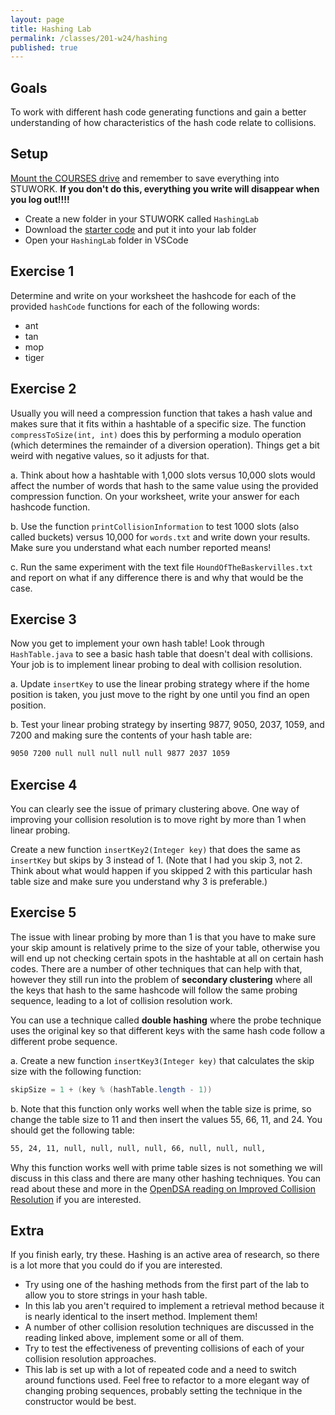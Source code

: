 ```yaml
---
layout: page
title: Hashing Lab
permalink: /classes/201-w24/hashing
published: true
---
```


## Goals
To work with different hash code generating functions and gain a better understanding of how characteristics of the hash code relate to collisions.

## Setup
[Mount the COURSES drive](getting-started) and remember to save everything into STUWORK. **If you don't do this, everything you write will disappear when you log out!!!!**
* Create a new folder in your STUWORK called `HashingLab`
* Download the [starter code](/classes/201-w24/Hashing-Lab.zip) and put it into your lab folder
* Open your `HashingLab` folder in VSCode

## Exercise 1
Determine and write on your worksheet the hashcode for each of the provided `hashCode` functions for each of the following words:

* ant
* tan
* mop
* tiger

## Exercise 2
Usually you will need a compression function that takes a hash value and makes sure that it fits within a hashtable of a specific size. The function `compressToSize(int, int)` does this by performing a modulo operation (which determines the remainder of a diversion operation). Things get a bit weird with negative values, so it adjusts for that.

a. Think about how a hashtable with 1,000 slots versus 10,000 slots would affect the number of words that hash to the same value using the provided compression function. On your worksheet, write your answer for each hashcode function.

b. Use the function `printCollisionInformation` to test 1000 slots (also called buckets) versus 10,000 for `words.txt` and write down your results. Make sure you understand what each number reported means!

c. Run the same experiment with the text file `HoundOfTheBaskervilles.txt` and report on what if any difference there is and why that would be the case. 

## Exercise 3
Now you get to implement your own hash table! Look through `HashTable.java` to see a basic hash table that doesn't deal with collisions. Your job is to implement linear probing to deal with collision resolution.

a. Update `insertKey` to use the linear probing strategy where if the home position is taken, you just move to the right by one until you find an open position.

b. Test your linear probing strategy by inserting 9877, 9050, 2037, 1059, and 7200 and making sure the contents of your hash table are:

```bash
9050 7200 null null null null null 9877 2037 1059
```

## Exercise 4
You can clearly see the issue of primary clustering above. One way of improving your collision resolution is to move right by more than 1 when linear probing.

Create a new function `insertKey2(Integer key)` that does the same as `insertKey` but skips by 3 instead of 1. (Note that I had you skip 3, not 2. Think about what would happen if you skipped 2 with this particular hash table size and make sure you understand why 3 is preferable.)

## Exercise 5
The issue with linear probing by more than 1 is that you have to make sure your skip amount is relatively prime to the size of your table, otherwise you will end up not checking certain spots in the hashtable at all on certain hash codes. There are a number of other techniques that can help with that, however they still run into the problem of **secondary clustering** where all the keys that hash to the same hashcode will follow the same probing sequence, leading to a lot of collision resolution work. 

You can use a technique called **double hashing** where the probe technique uses the original key so that different keys with the same hash code follow a different probe sequence.

a. Create a new function `insertKey3(Integer key)` that calculates the skip size with the following function:
```java
skipSize = 1 + (key % (hashTable.length - 1))
```

b. Note that this function only works well when the table size is prime, so change the table size to 11 and then insert the values 55, 66, 11, and 24. You should get the following table:

```bash
55, 24, 11, null, null, null, null, 66, null, null, null, 
```

Why this function works well with prime table sizes is not something we will discuss in this class and there are many other hashing techniques. You can read about these and more in the [OpenDSA reading on Improved Collision Resolution](https://opendsa-server.cs.vt.edu/OpenDSA/Books/CS3/html/HashCImproved.html) if you are interested.

## Extra
If you finish early, try these. 
Hashing is an active area of research, so there is a lot more that you could do if you are interested.

* Try using one of the hashing methods from the first part of the lab to allow you to store strings in your hash table.
* In this lab you aren't required to implement a retrieval method because it is nearly identical to the insert method. Implement them!
* A number of other collision resolution techniques are discussed in the reading linked above, implement some or all of them.
* Try to test the effectiveness of preventing collisions of each of your collision resolution approaches.
* This lab is set up with a lot of repeated code and a need to switch around functions used. Feel free to refactor to a more elegant way of changing probing sequences, probably setting the technique in the constructor would be best.